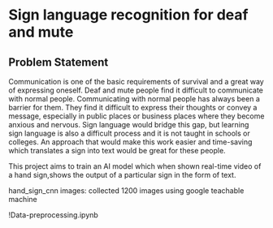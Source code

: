 
# Sign language recognition for deaf and mute

## Problem Statement

Communication is one of the basic requirements of survival and a great way of expressing oneself. Deaf and mute people find it difficult to communicate with normal
people. Communicating with normal people has always been a barrier for them. They find it difficult to express their thoughts or convey a message, especially in          public places or business places where they become anxious and nervous. Sign language would bridge this gap, but learning sign language is also a difficult process        and it is not taught in schools or colleges. An approach that would make this work easier and time-saving which translates a sign into text would be great for these      people.
   
This project aims to train an AI model which when shown real-time video of a hand sign,shows the output of a particular sign in the form of text.


hand_sign_cnn images: collected 1200 images using google teachable machine

!Data-preprocessing.ipynb

